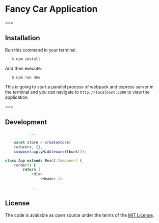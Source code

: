 # Fancy Car Application
===

## Installation
Run this command in your terminal:

```JavaScript
   $ npm install
```

And then execute:

```JavaScript
   $ npm run dev
```

This is going to start a parallel process of webpack and express server in the terminal and you can navigate to `http://localhost:3000` to view the application.

===
## Development

```JavaScript
           ...
           
    const store = createStore(
    reducers, {}, 
    compose(applyMiddleware(thunk)));

class App extends React.Component {
    render() {
        return (
            <div>
                <Header />
            
            ...
```

## License

The code is available as open source under the terms of the [MIT License](https://opensource.org/licenses/MIT).